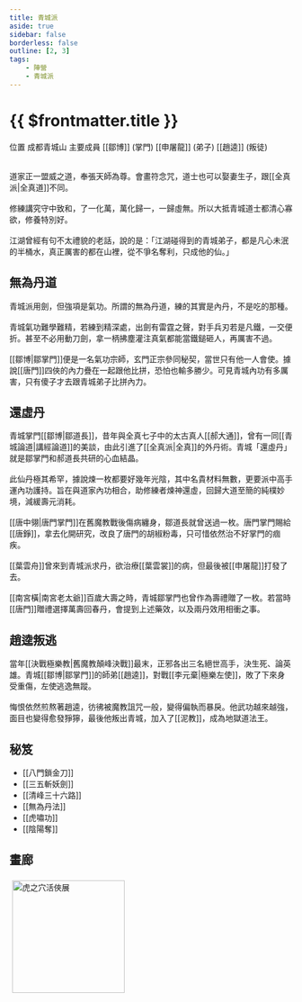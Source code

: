 ```yaml
---
title: 青城派
aside: true
sidebar: false
borderless: false
outline: [2, 3]
tags:
    - 陣營
    - 青城派
---
```


# {{ $frontmatter.title }}

<InfoList position="right">
	<Info title="陣營資料" :open=true>
		<table>
			<ChTr>
				<ChTd isTitle=true>
					位置
				</ChTd>
				<ChTd>
					成都青城山
				</ChTd>
			</ChTr>
			<ChTr>
				<ChTd isTitle=true position='center'>
					主要成員
				</ChTd>
			</ChTr>
			<ChTr>
                <ChTd position='center'>
                    [[鄒博]] (掌門)
                </ChTd>
            </ChTr>
            <ChTr>
                <ChTd position='center'>
                    [[申屠龍]] (弟子)
                </ChTd>
            </ChTr>
            <ChTr>
                <ChTd position='center'>  
                    [[趙逵]] (叛徒)
                </ChTd>
            </ChTr>
		</table>
	</Info>
</InfoList>

道家正一盟威之道，奉張天師為尊。會畫符念咒，道士也可以娶妻生子，跟[[全真派|全真道]]不同。
<br><br>
修練講究守中致和，了一化萬，萬化歸一，一歸虛無。所以大抵青城道士都清心寡欲，修養特別好。
<br><br>
江湖曾經有句不太禮貌的老話，說的是：「江湖碰得到的青城弟子，都是凡心未泯的半桶水，真正厲害的都在山裡，從不爭名奪利，只成他的仙。」
<br clear="all">

## 無為丹道

青城派用劍，但強項是氣功。所謂的無為丹道，練的其實是內丹，不是吃的那種。
<br><br>
青城氣功難學難精，若練到精深處，出劍有雷霆之聲，對手兵刃若是凡鐵，一交便折。甚至不必用動刀劍，拿一柄拂塵灌注真氣都能當鐵鎚砸人，再厲害不過。
<br><br>
[[鄒博|鄒掌門]]便是一名氣功宗師，玄門正宗參同秘契，當世只有他一人會使。據說[[唐門]]四俠的內力疊在一起跟他比拼，恐怕也輸多勝少。可見青城內功有多厲害，只有傻子才去跟青城弟子比拼內力。

## 還虛丹

青城掌門[[鄒博|鄒道長]]，昔年與全真七子中的太古真人[[郝大通]]，曾有一同[[青城論道|講經論道]]的美談，由此引進了[[全真派|全真]]的外丹術。青城「還虛丹」就是鄒掌門和郝道長共研的心血結晶。
<br><br>
此仙丹極其希罕，據說煉一枚都要好幾年光陰，其中名貴材料無數，更要派中高手運內功護持。旨在與道家內功相合，助修練者煉神還虛，回歸大道至簡的純樸妙境，減緩壽元消耗。
<br><br>
[[唐中翎|唐門掌門]]在舊魔教戰後傷病纏身，鄒道長就曾送過一枚。唐門掌門賜給[[唐錚]]，拿去化開研究，改良了唐門的胡椒粉毒，只可惜依然治不好掌門的痼疾。
<br><br>
[[葉雲舟]]曾來到青城派求丹，欲治療[[葉雲裳]]的病，但最後被[[申屠龍]]打發了去。
<br><br>
[[南宮橫|南宮老太爺]]百歲大壽之時，青城鄒掌門也曾作為壽禮贈了一枚。若當時[[唐門]]贈禮選擇萬壽回春丹，會提到上述藥效，以及兩丹效用相衝之事。

## 趙逵叛逃

當年[[決戰極樂教|舊魔教顛峰決戰]]最末，正邪各出三名絕世高手，決生死、論英雄。青城[[鄒博|鄒掌門]]的師弟[[趙逵]]，對戰[[李元棄|極樂左使]]，敗了下來身受重傷，左使逃逸無蹤。
<br><br>
悔恨依然煎熬著趙逵，彷彿被魔教詛咒一般，變得偏執而暴戾。他武功越來越強，面目也變得愈發猙獰，最後他叛出青城，加入了[[泥教]]，成為地獄道法王。

## 秘笈

- [[八門鎖金刀]]
- [[三五斬妖劍]]
- [[清峰三十六路]]
- [[無為丹法]]
- [[虎嘯功]]
- [[陰陽奪]]

## 畫廊

<div style="display: flex; flex-wrap: wrap;">
    <div>
        <img src="/images/collab/20241220_toranoana/photo_03.webp" alt="虎之穴活俠展" style="width:200px; margin:5px"/>
    </div>
</div>

